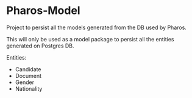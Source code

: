 # Pharos-Model

Project to persist all the models generated from the DB used by Pharos.

This will only be used as a model package to persist all the entities generated on Postgres DB.

Entities:

- Candidate
- Document
- Gender
- Nationality